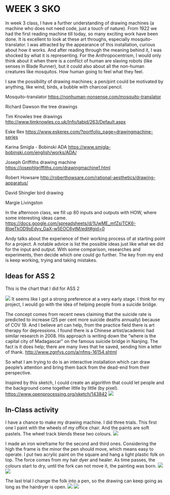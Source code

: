 # WEEK 3 SKO

In week 3 class, I have a further understanding of drawing machines (a machine who does not need code, just a touch of nature). From 1922 we had the first reading machine till today, so many exciting work have been done. It is excellent to look at these art throughs, especially mosquito-translator. I was attracted by the appearance of this installation, curious about how it works. And after reading through the meaning behind it, I was shocked by what it is representing. For the Anthropocentrism, I would only think about it when there is a conflict of human are slaving robots (like senses in Blade Runner), but it could also about all the non-human creatures like mosquitos. How human going to feel what they feel.

I saw the possibility of drawing machines; a pen/pint could be motivated by anything, like wind, birds, a bubble with charcoal pencil.

Mosquito-translator
https://nonhuman-nonsense.com/mosquito-translator

Richard Dawson the tree drawings 

Tim Knowles tree drawings
http://www.timknowles.co.uk/Info/tabid/263/Default.aspx

Eske Rex
https://www.eskerex.com/?portfolio_page=drawingmachine-series

Karina Smigla - Bobinski ADA
https://www.smigla-bobinski.com/english/works/ADA/

Joseph Griffiths drawing machine
https://josephlgriffiths.com/drawingmachine1.html

Robert Howsare
http://roberthowsare.com/rational-aesthetics/drawing-apparatus/

David Shingler bird drawing

Margie Livingston

In the afternoon class, we fill up 80 inputs and outputs with HOW, where some interesting ideas came.
https://docs.google.com/spreadsheets/d/1UwME_mfZsiTCK6-8lqeTkOD9sEdyv_GaX-w5EOC6ytM/edit#gid=0

Andy talks about the experience of  their working process of at starting point for a project. A notable advice is list the possible ideas just like what we did for the input and output. With some comparison, researches and  experiments, then decide which one could go further. The key from my end is keep working, trying and taking mistakes.


## Ideas for ASS 2
This is the chart that I did for ASS 2

![](https://github.com/ShuchenWuu/Slave-to-algorithm/blob/master/Week%203/chart.jpg)
It seems like I got a strong preference at a very early stage. I think for my project, I would go with the idea of helping people from a suicide bridge. 

The concept comes from recent news claiming that the suicide rate is predicted to increase (25 per cent more suicide deaths annually) because of COV 19. And I believe art can help, from the practice field there is art therapy for depressions. I found there is a Chinese artist/academic had similar research in 2008. His approach is writing down the “where is the capital city of Madagascar” on the famous suicide bridge in Nanjing. The fact is it does help; there are many lives that he saved, sending him a letter of thank. http://www.zgnfys.com/a/nfms-16154.shtml 

So what I am trying to do is an interactive installation which can draw people’s attention and bring them back from the dead-end from their perspective. 

Inspired by this sketch, I could create an algorithm that could let people and the background come together little by little (by pixel).
https://www.openprocessing.org/sketch/143842 
![](https://github.com/ShuchenWuu/Slave-to-algorithm/blob/master/Week%203/pixel.jpg)


## In-Class activity

I have a chance to make my drawing machine.
I did three trials.
This first one I paint with the wheels of my office chair. And the paints are soft pastels. The wheel track blends these two colours.
![](https://github.com/ShuchenWuu/Slave-to-algorithm/blob/master/Week%203/1st.jpg)

I made an iron wireframe for the second and third ones. Considering the high the frame is the minor the pen should move, which means easy to operate. I put two acrylic paint on the square and hang a light plastic folk on top. The force comes from my hair dyer and healer. As time passes, the colours start to dry, until the fork can not move it, the painting was born.
![](https://github.com/ShuchenWuu/Slave-to-algorithm/blob/master/Week%203/2.jpg)
![](https://github.com/ShuchenWuu/Slave-to-algorithm/blob/master/Week%203/2outcome.jpg)

The last trial I change the folk into a pen, so the drawing can keep going as long as the hairdryer is open.
![](https://github.com/ShuchenWuu/Slave-to-algorithm/blob/master/Week%203/3.jpg)
![](https://github.com/ShuchenWuu/Slave-to-algorithm/blob/master/Week%203/3_coucome.jpg)

